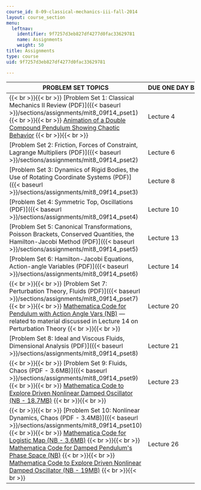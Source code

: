 ```yaml
---
course_id: 8-09-classical-mechanics-iii-fall-2014
layout: course_section
menu:
  leftnav:
    identifier: 9f7257d3eb827df4277d0fac33629781
    name: Assignments
    weight: 50
title: Assignments
type: course
uid: 9f7257d3eb827df4277d0fac33629781

---
```


| PROBLEM SET TOPICS | DUE ONE DAY BEFORE |
| --- | --- |
|  {{< br >}}{{< br >}} [Problem Set 1: Classical Mechanics II Review (PDF)]({{< baseurl >}}/sections/assignments/mit8_09f14_pset1) {{< br >}}{{< br >}} [Animation of a Double Compound Pendulum Showing Chaotic Behavior](http://en.wikipedia.org/wiki/Double_pendulum#/media/File:Double-compound-pendulum.gif) {{< br >}}{{< br >}}  | Lecture 4 |
| [Problem Set 2: Friction, Forces of Constraint, Lagrange Multipliers (PDF)]({{< baseurl >}}/sections/assignments/mit8_09f14_pset2) | Lecture 6 |
| [Problem Set 3: Dynamics of Rigid Bodies, the Use of Rotating Coordinate Systems (PDF)]({{< baseurl >}}/sections/assignments/mit8_09f14_pset3) | Lecture 8 |
| [Problem Set 4: Symmetric Top, Oscillations (PDF)]({{< baseurl >}}/sections/assignments/mit8_09f14_pset4) | Lecture 10 |
| [Problem Set 5: Canonical Transformations, Poisson Brackets, Conserved Quantities, the Hamilton-Jacobi Method (PDF)]({{< baseurl >}}/sections/assignments/mit8_09f14_pset5) | Lecture 13 |
| [Problem Set 6: Hamilton-Jacobi Equations, Action-angle Variables (PDF)]({{< baseurl >}}/sections/assignments/mit8_09f14_pset6) | Lecture 14 |
|  {{< br >}}{{< br >}} [Problem Set 7: Perturbation Theory, Fluids (PDF)]({{< baseurl >}}/sections/assignments/mit8_09f14_pset7) {{< br >}}{{< br >}} [Mathematica Code for Pendulum with Action Angle Vars (NB)](/coursemedia/8-09-classical-mechanics-iii-fall-2014/326e631e86e9cfb7383a6442753d5667_Damped_Pendulum_PhaseSpace.nb) — related to material discussed in Lecture 14 on Perturbation Theory {{< br >}}{{< br >}}  | Lecture 20 |
| [Problem Set 8: Ideal and Viscous Fluids, Dimensional Analysis (PDF)]({{< baseurl >}}/sections/assignments/mit8_09f14_pset8) | Lecture 21 |
|  {{< br >}}{{< br >}} [Problem Set 9: Fluids, Chaos (PDF - 3.6MB)]({{< baseurl >}}/sections/assignments/mit8_09f14_pset9) {{< br >}}{{< br >}} [Mathematica Code to Explore Driven Nonlinear Damped Oscillator (NB - 18.7MB)](http://demonstrations.wolfram.com/downloadauthornb.cgi?name=ChaoticMotionOfADampedDrivenPendulumBifurcationPoincareMapPo) {{< br >}}{{< br >}}  | Lecture 23 |
|  {{< br >}}{{< br >}} [Problem Set 10: Nonlinear Dynamics, Chaos (PDF - 3.4MB)]({{< baseurl >}}/sections/assignments/mit8_09f14_pset10) {{< br >}}{{< br >}} [Mathematica Code for Logistic Map (NB - 3.6MB)](/coursemedia/8-09-classical-mechanics-iii-fall-2014/a439f576cda0856cbb206cf9c11030d8_Logistic_Map.nb) {{< br >}}{{< br >}} [Mathematica Code for Damped Pendulum's Phase Space (NB)](/coursemedia/8-09-classical-mechanics-iii-fall-2014/326e631e86e9cfb7383a6442753d5667_Damped_Pendulum_PhaseSpace.nb) {{< br >}}{{< br >}} [Mathematica Code to Explore Driven Nonlinear Damped Oscillator (NB - 19MB)](http://demonstrations.wolfram.com/downloadauthornb.cgi?name=ChaoticMotionOfADampedDrivenPendulumBifurcationPoincareMapPo) {{< br >}}{{< br >}}  | Lecture 26